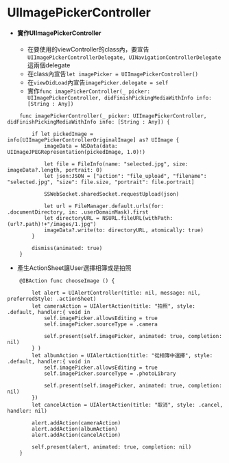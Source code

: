 # UIImagePickerController

* #### 實作UIImagePickerController

  * 在要使用的viewController的class內，要宣告`UIImagePickerControllerDelegate, UINavigationControllerDelegate`這兩個delegate
  * 在class內宣告`let imagePicker = UIImagePickerController()`
  * 在`viewDidLoad`內宣告`imagePicker.delegate = self`
  * 實作`func imagePickerController(_ picker: UIImagePickerController, didFinishPickingMediaWithInfo info: [String : Any])`
```
    func imagePickerController(_ picker: UIImagePickerController, didFinishPickingMediaWithInfo info: [String : Any]) {
        
        if let pickedImage = info[UIImagePickerControllerOriginalImage] as? UIImage {
            imageData = NSData(data: UIImageJPEGRepresentation(pickedImage, 1.0)!)
            
            let file = FileInfo(name: "selected.jpg", size: imageData?.length, portrait: 0)
            let json:JSON = ["action": "file_upload", "filename": "selected.jpg", "size": file.size, "portrait": file.portrait]
            
            SSWebSocket.sharedSocket.requestUpload(json)
            
            let url = FileManager.default.urls(for: .documentDirectory, in: .userDomainMask).first
            let directoryURL = NSURL.fileURL(withPath: (url?.path)!+"/images/1.jpg")
            imageData?.write(to: directoryURL, atomically: true)
        }
        
        dismiss(animated: true)
    }
```
 * 產生ActionSheet讓User選擇相簿或是拍照
```
    @IBAction func chooseImage () {
        
        let alert = UIAlertController(title: nil, message: nil, preferredStyle: .actionSheet)
        let cameraAction = UIAlertAction(title: "拍照", style: .default, handler:{ void in
            self.imagePicker.allowsEditing = true
            self.imagePicker.sourceType = .camera
            
            self.present(self.imagePicker, animated: true, completion: nil)
        } )
        let albumAction = UIAlertAction(title: "從相簿中選擇", style: .default, handler:{ void in
            self.imagePicker.allowsEditing = true
            self.imagePicker.sourceType = .photoLibrary
            
            self.present(self.imagePicker, animated: true, completion: nil)
        })
        let cancelAction = UIAlertAction(title: "取消", style: .cancel, handler: nil)
        
        alert.addAction(cameraAction)
        alert.addAction(albumAction)
        alert.addAction(cancelAction)
        
        self.present(alert, animated: true, completion: nil)
    }
```
